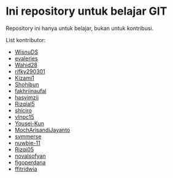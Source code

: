 # Ini repository untuk belajar GIT

Repository ini hanya untuk belajar, bukan untuk kontribusi.


List kontributor:

- [WisnuDS](https://github.com/WisnuDS)
- [evaleries](https://github.com/evaleries)
- [Wahid28](https://github.com/Wahid28)
- [rifky290301](https://github.com/rifky290301)
- [Kizami1](htttps://github.com/Kizami1)
- [Shohibun](https://github.com/Shohibun)
- [fakhriinaufal](https://github.com/fakhriinaufal)
- [hasyimzii](https://github.com/hasyimzii)
- [Rizqial5](https://github.com/Rizqial5)
- [shiciro](https://github.com/shiciro)
- [vlnpc15](https://github.com/vlnpc15)
- [Yousei-Kun](https://github.com/Yousei-kun)
- [MochArisandiJayanto](https://github.com/MochArisandiJayanto)
- [svmmerse](https://github.com/svmmerse)
- [nuwbie-11](https://github.com/nuwbie-11)
- [Rizqi05](https://github.com/Rizqi05)
- [novalsofyan](https://github.com/novalsofyan)
- [figoperdana](https://github.com/figoperdana)
- [ffitridwia](https://github.com/ffitridwia)

